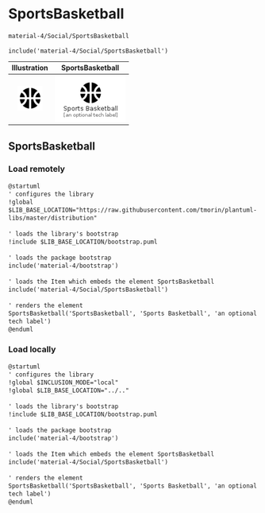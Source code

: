 # SportsBasketball


```text
material-4/Social/SportsBasketball
```

```text
include('material-4/Social/SportsBasketball')
```



| Illustration | SportsBasketball |
| :---: | :---: |
| ![illustration for Illustration](../../material-4/Social/SportsBasketball.png) | ![illustration for SportsBasketball](../../material-4/Social/SportsBasketball.Local.png) |




## SportsBasketball

### Load remotely
```plantuml
@startuml
' configures the library
!global $LIB_BASE_LOCATION="https://raw.githubusercontent.com/tmorin/plantuml-libs/master/distribution"

' loads the library's bootstrap
!include $LIB_BASE_LOCATION/bootstrap.puml

' loads the package bootstrap
include('material-4/bootstrap')

' loads the Item which embeds the element SportsBasketball
include('material-4/Social/SportsBasketball')

' renders the element
SportsBasketball('SportsBasketball', 'Sports Basketball', 'an optional tech label')
@enduml
```

### Load locally
```plantuml
@startuml
' configures the library
!global $INCLUSION_MODE="local"
!global $LIB_BASE_LOCATION="../.."

' loads the library's bootstrap
!include $LIB_BASE_LOCATION/bootstrap.puml

' loads the package bootstrap
include('material-4/bootstrap')

' loads the Item which embeds the element SportsBasketball
include('material-4/Social/SportsBasketball')

' renders the element
SportsBasketball('SportsBasketball', 'Sports Basketball', 'an optional tech label')
@enduml
```

